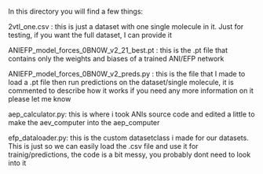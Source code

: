 In this directory you will find a few things:

2vtl_one.csv : this is just a dataset with one single molecule in it. Just for testing, if you want the full dataset, I can provide it

ANIEFP_model_forces_0BN0W_v2_21_best.pt : this is the .pt file that contains only the weights and biases of a trained ANI/EFP network

ANIEFP_model_forces_0BN0W_v2_preds.py : this is the file that I made to load a .pt file then run predictions on the dataset/single molecule, it is commented to describe how it works
if you need any more information on it please let me know

aep_calculator.py: this is where i took ANIs source code and edited a little to make the aev_computer into the aep_computer

efp_dataloader.py: this is the custom datasetclass i made for our datasets. This is just so we can easily load the .csv file and use it for trainig/predictions, the code is a bit messy, you probably dont need to look into it


